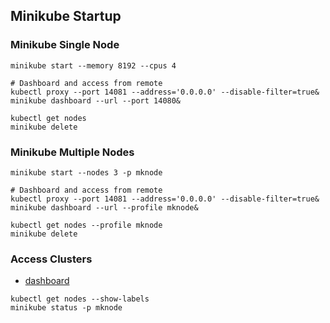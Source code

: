 
## Minikube Startup
### Minikube Single Node
```shell
minikube start --memory 8192 --cpus 4

# Dashboard and access from remote 
kubectl proxy --port 14081 --address='0.0.0.0' --disable-filter=true&
minikube dashboard --url --port 14080&

kubectl get nodes
minikube delete
```

### Minikube Multiple Nodes
```shell
minikube start --nodes 3 -p mknode

# Dashboard and access from remote 
kubectl proxy --port 14081 --address='0.0.0.0' --disable-filter=true&
minikube dashboard --url --profile mknode&

kubectl get nodes --profile mknode
minikube delete
```

### Access Clusters
 - [dashboard](http://192.168.1.205:14081/api/v1/namespaces/kubernetes-dashboard/services/http:kubernetes-dashboard:/proxy/)
```shell
kubectl get nodes --show-labels
minikube status -p mknode
```

